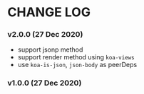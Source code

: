 # CHANGE LOG

### v2.0.0 (27 Dec 2020)
  * support jsonp method
  * support render method using `koa-views`
  * use `koa-is-json`, `json-body` as peerDeps

### v1.0.0 (27 Dec 2020)
